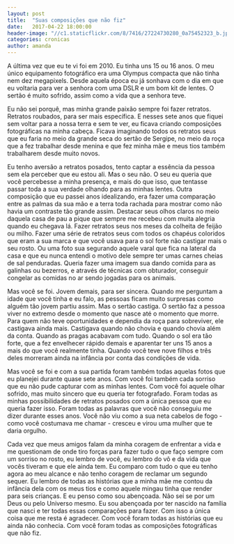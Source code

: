 ```yaml
--- 
layout: post 
title:  "Suas composições que não fiz" 
date:   2017-04-22 18:00:00 
header-image: "//c1.staticflickr.com/8/7416/27224730280_0a75452323_b.jpg" 
categories: cronicas 
author: amanda
--- 
```


A última vez que eu te vi foi em 2010. Eu tinha uns 15 ou 16 anos. O meu único equipamento fotográfico era uma Olympus compacta que não tinha nem dez megapixels. Desde aquela época eu já sonhava com o dia em que eu voltaria para ver a senhora com uma DSLR e um bom kit de lentes. O sertão é muito sofrido, assim como a vida que a senhora teve.

Eu não sei porquê, mas minha grande paixão sempre foi fazer retratos. Retratos roubados, para ser mais específica. E nesses sete anos que fiquei sem voltar para a nossa terra e sem te ver, eu ficava criando composições fotográficas na minha cabeça. Ficava imaginando todos os retratos seus que eu faria no meio da grande seca do sertão de Sergipe, no meio da roça que a fez trabalhar desde menina e que fez minha mãe e meus tios também trabalharem desde muito novos. 

Eu tenho aversão a retratos posados, tento captar a essência da pessoa sem ela perceber que eu estou ali. Mas o seu não. O seu eu queria que você percebesse a minha presença, e mais do que isso, que tentasse passar toda a sua verdade olhando para as minhas lentes. Outra composição que eu passei anos idealizando, era fazer uma comparação entre as palmas da sua mão e a terra toda rachada para mostrar como não havia um contraste tão grande assim. Destacar seus olhos claros no meio daquela casa de pau a pique que sempre me recebeu com muita alegria quando eu chegava lá. Fazer retratos seus nos meses da colheita de feijão ou milho. Fazer uma série de retratos seus com todos os chapéus coloridos que eram a sua marca e que você usava para o sol forte não castigar mais o seu rosto. Ou uma foto sua segurando aquele varal que fica na lateral da casa e que eu nunca entendi o motivo dele sempre ter umas carnes cheias de sal penduradas. Queria fazer uma imagem sua dando comida para as galinhas ou bezerros, e através de técnicas com obturador, conseguir congelar as comidas no ar sendo jogadas para os animais. 

Mas você se foi. Jovem demais, para ser sincera. Quando me perguntam a idade que você tinha e eu falo, as pessoas ficam muito surpresas como alguém tão jovem partiu assim. Mas o sertão castiga. O sertão faz a pessoa viver no extremo desde o momento que nasce até o momento que morre. Para quem não teve oportunidades e dependia da roça para sobreviver, ele castigava ainda mais. Castigava quando não chovia e quando chovia além da conta. Quando as pragas acabavam com tudo. Quando o sol era tão forte, que a fez envelhecer rápido demais e aparentar ter uns 15 anos a mais do que você realmente tinha. Quando você teve nove filhos e três deles morreram ainda na infância por conta das condições de vida.
 
Mas você se foi e com a sua partida foram também todas aquelas fotos que eu planejei durante quase sete anos. Com você foi também cada sorriso que eu não pude capturar com as minhas lentes. Com você foi aquele olhar sofrido, mas muito sincero que eu queria ter fotografado. Foram todas as minhas possibilidades de retratos posados com a única pessoa que eu queria fazer isso. Foram todas as palavras que você não conseguiu me dizer durante esses anos. Você não viu como a sua neta cabelos de fogo - como você costumava me chamar - cresceu e virou uma mulher que te daria orgulho.

Cada vez que meus amigos falam da minha coragem de enfrentar a vida e me questionam de onde tiro forças para fazer tudo o que faço sempre com um sorriso no rosto, eu lembro de você, eu lembro do vô e da vida que vocês tiveram e que ele ainda tem. Eu comparo com tudo o que eu tenho agora ao meu alcance e não tenho coragem de reclamar um segundo sequer. Eu lembro de todas as histórias que a minha mãe me contou da infância dela com os meus tios e como aquele mingau tinha que render para seis crianças. E eu penso como sou abençoada. Não sei se por um Deus ou pelo Universo mesmo. Eu sou abençoada por ter nascido na família que nasci e ter todas essas comparações para fazer. Com isso a única coisa que me resta é agradecer. Com você foram todas as histórias que eu ainda não conhecia. Com você foram todas as composições fotográficas que não fiz. 
